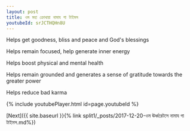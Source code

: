 ```yaml
---
layout: post
title: ওম মহা ক্রোধায়া নামায গা টাইমস
youtubeId: srJCTHQHn8U
---
```

 
 
Helps get goodness, bliss and peace and God's blessings
 
Helps remain focused, help generate inner energy 
 
Helps boost physical and mental health 
 
Helps remain grounded and generates a sense of gratitude towards the greater power 
 
Helps reduce bad karma
 
 
 
 


{% include youtubePlayer.html id=page.youtubeId %}
 
[Next]({{ site.baseurl }}{% link  split1/_posts/2017-12-20-ওম ঊর্ধ্বরেটসে নামায গা টাইমস.md%})
 
